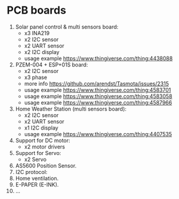 # PCB boards
1. Solar panel control & multi sensors board:
   - x3 INA219
   - x2 I2C sensor
   - x2 UART sensor
   - x2 I2C display
   - usage example https://www.thingiverse.com/thing:4438088
2. PZEM-004 + ESP+01S board:
   - x2 I2C sensor
   - x3 phase
   - more info https://github.com/arendst/Tasmota/issues/2315
   - usage example https://www.thingiverse.com/thing:4583701
   - usage example https://www.thingiverse.com/thing:4583058
   - usage example https://www.thingiverse.com/thing:4587966   
3. Home Weather Station (multi sensors board):
   - x2 I2C sensor
   - x2 UART sensor
   - x1 I2C display
   - usage example https://www.thingiverse.com/thing:4407535
4. Support for DC motor:  
   - x2 motor drivers
5. Support for Servo:
   - x2 Servo
6. AS5600 Position Sensor.
7. I2C protocol:
8. Home ventilation.
9. E-PAPER (E-INK).
10. ...
